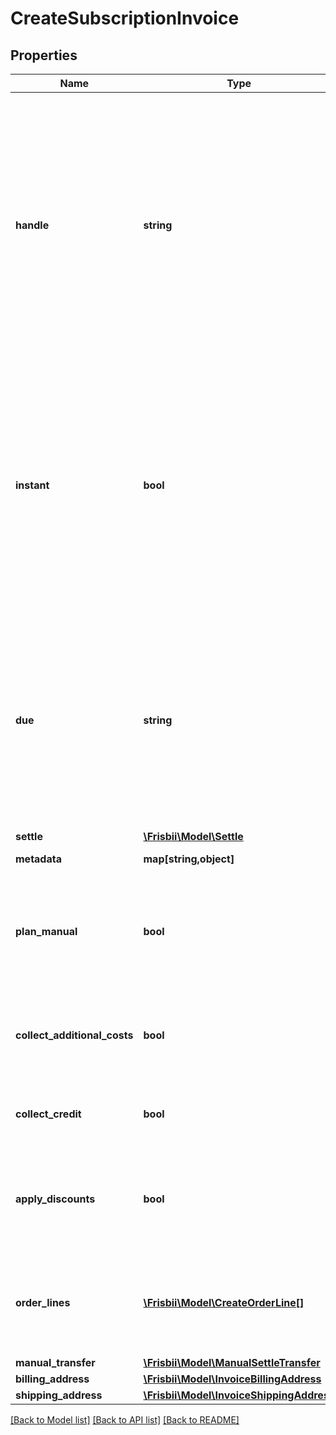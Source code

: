 # CreateSubscriptionInvoice

## Properties
Name | Type | Description | Notes
------------ | ------------- | ------------- | -------------
**handle** | **string** | Per account unique handle for the invoice. Max length 255 with allowable characters [a-zA-Z0-9_.-@]. It is recommended to use a maximum of 20 characters as this will allow for the use of handle as reference on bank statements without truncation. | 
**instant** | **bool** | Create and process invoice instantly and leave as either &#x60;settled&#x60; or &#x60;failed&#x60;. The default is to leave the invoice for automatic processing and potential dunning management as other subscription invoices (default false). | [optional] 
**due** | **string** | Optional due date and time on the form yyyy-MM-dd, yyyyMMdd, yyyy-MM-ddTHH:mm and yyyy-MM-ddTHH:mm:ss from which the invoice is eligible to be collected. Will not be used when &#x60;instant&#x60; is used. | [optional] 
**settle** | [**\Frisbii\Model\Settle**](Settle.md) |  | [optional] 
**metadata** | **map[string,object]** | Custom metadata. | [optional] 
**plan_manual** | **bool** | Create manually for plan by adding plan product and potential add-ons as order line (default false) | [optional] 
**collect_additional_costs** | **bool** | Collect pending additional costs and transfer to invoice (default true) | [optional] 
**collect_credit** | **bool** | Collect pending credit and transfer to invoice (default true) | [optional] 
**apply_discounts** | **bool** | Apply potential discounts for the subscription to the invoice order lines (default true) | [optional] 
**order_lines** | [**\Frisbii\Model\CreateOrderLine[]**](CreateOrderLine.md) | Optional additional order lines for the invoice. A maximum of 100 order lines is allowed. | [optional] 
**manual_transfer** | [**\Frisbii\Model\ManualSettleTransfer**](ManualSettleTransfer.md) |  | [optional] 
**billing_address** | [**\Frisbii\Model\InvoiceBillingAddress**](InvoiceBillingAddress.md) |  | [optional] 
**shipping_address** | [**\Frisbii\Model\InvoiceShippingAddress**](InvoiceShippingAddress.md) |  | [optional] 

[[Back to Model list]](../../README.md#documentation-for-models) [[Back to API list]](../../README.md#documentation-for-api-endpoints) [[Back to README]](../../README.md)

